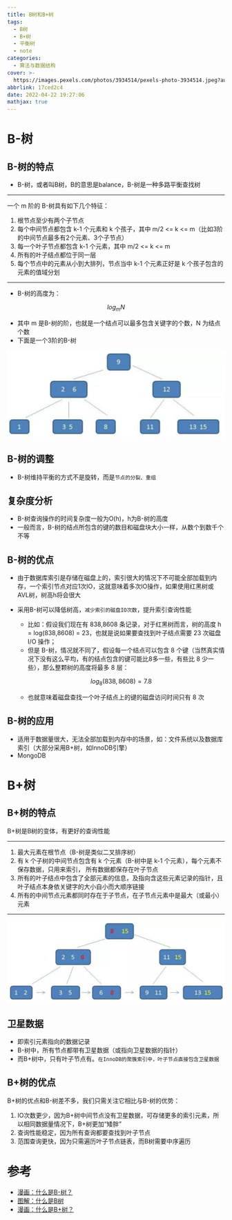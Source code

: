 ```yaml
---
title: B树和B+树
tags:
  - B树
  - B+树
  - 平衡树
  - note
categories:
  - 算法与数据结构
cover: >-
  https://images.pexels.com/photos/3934514/pexels-photo-3934514.jpeg?auto=compress&cs=tinysrgb&dpr=2&w=500
abbrlink: 17ced2c4
date: 2022-04-22 19:27:06
mathjax: true
---
```

# B-树
## B-树的特点

- B-树，或者叫B树，B的意思是balance，B-树是一种多路平衡查找树

---

一个 m 阶的 B-树具有如下几个特征：
1. 根节点至少有两个子节点
2. 每个中间节点都包含 k-1 个元素和 k 个孩子，其中 m/2 <= k <= m（比如3阶的中间节点最多有2个元素、3个子节点）
3. 每一个叶子节点都包含 k-1 个元素，其中 m/2 <= k <= m
4. 所有的叶子结点都位于同一层
5. 每个节点中的元素从小到大排列，节点当中 k-1 个元素正好是 k 个孩子包含的元素的值域分划
---
- B-树的高度为：

$$
log_mN
$$

- 其中 m 是B-树的阶，也就是一个结点可以最多包含关键字的个数，N 为结点个数
- 下面是一个3阶的B-树

![](../img/B-tree.png)

## B-树的调整

- B-树维持平衡的方式不是旋转，而是`节点的分裂、重组`

## 复杂度分析

- B-树查询操作的时间复杂度一般为O(h)，h为B-树的高度
- 一般而言，B-树的结点所包含的键的数目和磁盘块大小一样，从数个到数千个不等
## B-树的优点
- 由于数据库索引是存储在磁盘上的，索引很大的情况下不可能全部加载到内存，一个索引节点对应1次IO，这就意味着多次IO操作，如果使用红黑树或AVL树，树高h将会很大

- 采用B-树可以降低树高，`减少索引的磁盘IO次数`，提升索引查询性能

  - 比如：假设我们现在有 838,8608 条记录，对于红黑树而言，树的高度 h = log(838,8608) = 23，也就是说如果要查找到叶子结点需要 23 次磁盘 I/O 操作；
  - 但是 B-树，情况就不同了，假设每一个结点可以包含 8 个键（当然真实情况下没有这么平均，有的结点包含的键可能比8多一些，有些比 8 少一些），那么整颗树的高度将最多 8 层：

  $$
  log_8(838,8608)=7.8
  $$

  - 也就意味着磁盘查找一个叶子结点上的键的磁盘访问时间只有 8 次

## B-树的应用
- 适用于数据量很大，无法全部加载到内存中的场景，如：文件系统以及数据库索引（大部分采用B+树，如InnoDB引擎）
- MongoDB

# B+树
## B+树的特点

B+树是B树的变体，有更好的查询性能

---

1. 最大元素在根节点（B-树是类似二叉排序树）
2. 有 k 个子树的中间节点包含有 k 个元素（B-树中是 k-1 个元素），每个元素不保存数据，只用来索引，
所有数据都保存在叶子节点
3. 所有的叶子结点中包含了全部元素的信息，及指向含这些元素记录的指针，且叶子结点本身依关键字的大小自小而大顺序链接
4. 所有的中间节点元素都同时存在于子节点，在子节点元素中是最大（或最小）元素
---
![](../img/B+tree.png)
## 卫星数据
- 即索引元素指向的数据记录
- B-树中，所有节点都带有卫星数据（或指向卫星数据的指针）
- 而B+树中，只有叶子节点有。`在InnoDB的聚簇索引中，叶子节点直接包含卫星数据`
## B+树的优点
B+树的优点和B-树差不多，我们只需关注它相比与B-树的优势：
1. IO次数更少，因为B+树中间节点没有卫星数据，可存储更多的索引元素，所以相同数据量情况下，B+树更加“矮胖”
2. 查询性能稳定，因为所有查询都要查找到叶子节点
3. 范围查询更快，因为只需遍历叶子节点链表，而B树需要中序遍历


# 参考
- [漫画：什么是B-树？](https://mp.weixin.qq.com/s?__biz=MzIxMjE5MTE1Nw==&mid=2653190965&idx=1&sn=53f78fa037386f85531832cd5322d2a0&chksm=8c9909efbbee80f90512f0c36356c31cc74c388c46388dc2317d43c8f8597298f233ca9c29e9&scene=21#wechat_redirect)
- [图解：什么是B树](https://mp.weixin.qq.com/s?__biz=Mzg2NzA4MTkxNQ==&mid=2247488498&idx=2&sn=44839d65ffb7aa7e83cc3df24bc6363e&chksm=ce405826f937d130e700d561cc9084c23f30db10548b8ba2b3672369fc122001cb6c857ffc5d&mpshare=1&scene=24&srcid=&sharer_sharetime=1593167674720&sharer_shareid=f6cbb58db594bbc05836e46394e8fd80&key=65359c7fdab27a2384f923fd5c2fc7cd2f17598fe79115131da8313b9f1fe07b27c4aa7e902045b55484f5232460f2c565dd17dad3282d25d98bc560eef535e429ace03bf5e418561b00a68bdd18ae91&ascene=1&uin=MzQ3MjE1OTMwNA%3D%3D&devicetype=Windows-QQBrowser&version=6103000b&lang=zh_CN&exportkey=A6qRRL6NO5oyvxws8O3pqY0%3D&pass_ticket=HWeOQWbIY55EgidilfbR3Nk0TIlv%2BAGiHCKKoW5%2BCHB1UR92u1A3i8fTHPU0IrZS&wx_header=0)
- [漫画：什么是B+树？](https://mp.weixin.qq.com/s?__biz=MzIxMjE5MTE1Nw==&mid=2653191027&idx=1&sn=4ba22e3ec8bd149f69fc0aba72e4347e&chksm=8c9909a9bbee80bfa1d8497ff0525df130414c1731b5aa5287bf16ea1cf86c8d8e6f20782184&scene=21#wechat_redirect)